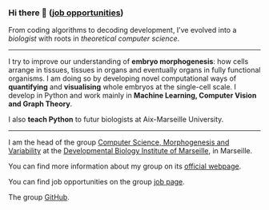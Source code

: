 ### Hi there 👋 ([job opportunities](https://www.guignardlab.com/jobs))

From coding algorithms to decoding development, I’ve evolved into a *biologist* with roots in *theoretical computer science*.

---
I try to improve our understanding of **embryo morphogenesis**: how cells arrange in tissues, tissues in organs and eventually organs in fully functional organisms.
I am doing so by developing novel computational ways of **quantifying** and **visualising** whole embryos at the single-cell scale.
I develop in Python and work mainly in **Machine Learning, Computer Vision and Graph Theory**.

I also **teach Python** to futur biologists at Aix-Marseille University.

---
I am the head of the group [Computer Science, Morphogenesis and Variability](https://www.ibdm.univ-amu.fr/team/computer-science-morphogenesis-and-variability/) at the [Developmental Biology Institute of Marseille](https://www.ibdm.univ-amu.fr/), in Marseille.

You can find more information about my group on its [official webpage](https://www.guignardlab.com).

You can find job opportunities on the group [job page](https://www.guignardlab.com/jobs).

The group [GitHub](https://github.com/GuignardLab).
